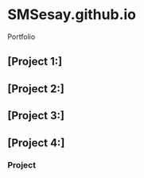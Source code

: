 # SMSesay.github.io
Portfolio

## [Project 1:]

## [Project 2:]

## [Project 3:]

## [Project 4:]

### Project
